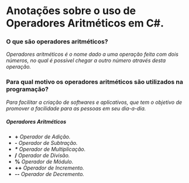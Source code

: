 # Anotações sobre o uso de Operadores Aritméticos em C#.

### O que são operadores aritméticos?
_Operadores aritméticos é o nome dado a uma operação feita com dois números, no qual é possível chegar a outro número através desta operação._

### Para qual motivo os operadores aritméticos são utilizados na programação?
_Para facilitar a criação de softwares e aplicativos, que tem o objetivo de promover a facilidade para as pessoas em seu dia-a-dia._

##### Operadores Aritméticos

- **+** _Operador de Adição._
- **-** _Operador de Subtração._
- **_*_** _Operador de Multiplicação._
- **/** _Operador de Divisão._
- **%** _Operador de Módulo._
- **++** _Operador de Incremento._
- **--** _Operador de Decremento._